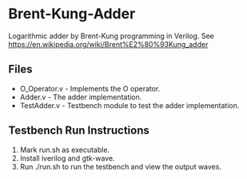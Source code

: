 # Brent-Kung-Adder
Logarithmic adder by Brent-Kung programming in Verilog. See https://en.wikipedia.org/wiki/Brent%E2%80%93Kung_adder

## Files
* O_Operator.v - Implements the O operator.
* Adder.v - The adder implementation.
* TestAdder.v - Testbench module to test the adder implementation.

## Testbench Run Instructions
1. Mark run.sh as executable.
2. Install iverilog and gtk-wave.
3. Run ./run.sh to run the testbench and view the output waves.
